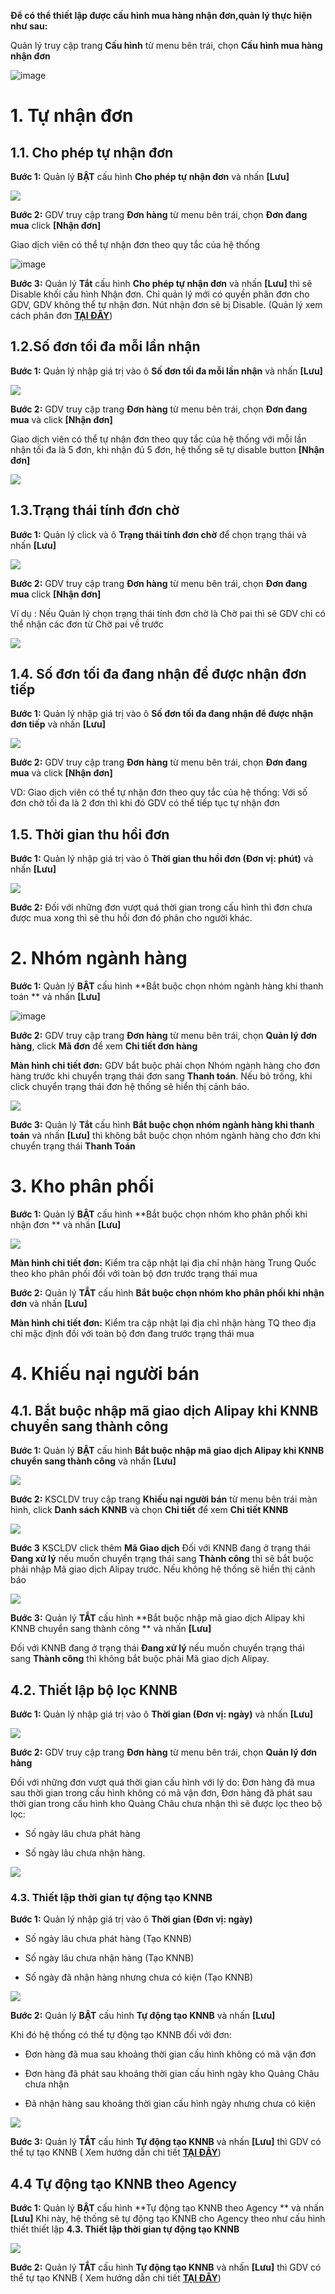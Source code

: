 **Để có thể thiết lập được cấu hình mua hàng nhận đơn,quản lý thực hiện như sau:**

Quản lý truy cập trang **Cấu hình** từ menu bên trái, chọn **Cấu hình mua hàng nhận đơn**

![image](https://user-images.githubusercontent.com/75475064/106424779-5beb8b00-6495-11eb-8e9c-f485d2dd5458.png)

# 1. Tự nhận đơn

## 1.1. Cho phép tự nhận đơn

**Bước 1:** Quản lý **BẬT** cấu hình **Cho phép tự nhận đơn** và nhấn **[Lưu]**

![](https://user-images.githubusercontent.com/75475064/106708517-96842d80-6625-11eb-9405-5c9005413cb5.png)

**Bước 2:** GDV truy cập trang **Đơn hàng** từ menu bên trái, chọn **Đơn đang mua** click **[Nhận đơn]**

Giao dịch viên có thể tự nhận đơn theo quy tắc của hệ thống

![image](https://user-images.githubusercontent.com/75475064/106730277-f3d9a800-6640-11eb-9262-5789dc1d56bd.png)

**Bước 3:** Quản lý **Tắt** cấu hình **Cho phép tự nhận đơn** và nhấn **[Lưu]** thì sẽ Disable khối cấu hình Nhận đơn. Chỉ quản lý mới có quyền phân đơn cho GDV, GDV không thể tự nhận đơn. Nút nhận đơn sẽ bị Disable.
(Quản lý xem cách phân đơn **[TẠI ĐÂY](https://hd.gobiz.vn/m5/mua-hang/phandon)**)

## 1.2.Số đơn tối đa mỗi lần nhận 

**Bước 1:** Quản lý nhập giá trị vào ô **Số đơn tối đa mỗi lần nhận** và nhấn **[Lưu]**

![](https://user-images.githubusercontent.com/75475064/106737041-cd1f6f80-6648-11eb-9223-0eafa4a65138.png)

**Bước 2:** GDV truy cập trang **Đơn hàng** từ menu bên trái, chọn **Đơn đang mua** và click **[Nhận đơn]**

Giao dịch viên có thể tự nhận đơn theo quy tắc của hệ thống với mỗi lần nhận tối đa là 5 đơn, khi nhận đủ 5 đơn, hệ thống sẽ tự disable button **[Nhận đơn]**

![](https://user-images.githubusercontent.com/75475064/106730277-f3d9a800-6640-11eb-9262-5789dc1d56bd.png)


## 1.3.Trạng thái tính đơn chờ

**Bước 1:** Quản lý click và ô **Trạng thái tính đơn chờ** để chọn trạng thái và nhấn **[Lưu]**

![](https://user-images.githubusercontent.com/75475064/106737200-f93af080-6648-11eb-8046-6495cbe28b63.png)


**Bước 2:** GDV truy cập trang **Đơn hàng** từ menu bên trái, chọn **Đơn đang mua** click **[Nhận đơn]**

Ví dụ : Nếu Quản lý chọn trạng thái tính đơn chờ là Chờ pai thì sẽ GDV chỉ có thể nhận các đơn từ Chờ pai về trước

![](https://user-images.githubusercontent.com/75475064/106730277-f3d9a800-6640-11eb-9262-5789dc1d56bd.png)

## 1.4. Số đơn tối đa đang nhận để được nhận đơn tiếp

**Bước 1:** Quản lý nhập giá trị vào ô **Số đơn tối đa đang nhận để được nhận đơn tiếp** và nhấn **[Lưu]**

![](https://user-images.githubusercontent.com/75475064/106737377-2a1b2580-6649-11eb-81de-3dbb0807d65a.png)

**Bước 2:** GDV truy cập trang **Đơn hàng** từ menu bên trái, chọn **Đơn đang mua** và click **[Nhận đơn]**

VD: Giao dịch viên có thể tự nhận đơn theo quy tắc của hệ thống: Với số đơn chờ tối đa là 2 đơn thì khi đó GDV có thể tiếp tục tự nhận đơn

## 1.5. Thời gian thu hồi đơn

**Bước 1:** Quản lý nhập giá trị vào ô **Thời gian thu hồi đơn (Đơn vị: phút)** và nhấn **[Lưu]**

![](https://user-images.githubusercontent.com/75475064/106737480-4f0f9880-6649-11eb-930f-a1256d1b2435.png)

**Bước 2:** Đối với những đơn vượt quá thời gian trong cấu hình thì đơn chưa được mua xong thì sẽ thu hồi đơn đó phân cho người khác.

# 2. Nhóm ngành hàng
**Bước 1:** Quản lý **BẬT** cấu hình **Bắt buộc chọn nhóm ngành hàng khi thanh toán ** và nhấn **[Lưu]**

![image](https://user-images.githubusercontent.com/75475064/106737559-65b5ef80-6649-11eb-877d-3df9687c63ec.png)

**Bước 2:** GDV truy cập trang **Đơn hàng** từ menu bên trái, chọn **Quản lý đơn hàng**, click **Mã đơn** để xem **Chi tiết đơn hàng**

**Màn hình chi tiết đơn:** GDV bắt buộc phải chọn Nhóm ngành hàng cho đơn hàng trước khi chuyển trạng thái đơn sang **Thanh toán**. Nếu bỏ trống, khi click chuyển trạng thái đơn hệ thống sẽ hiển thị cảnh báo.

![](https://user-images.githubusercontent.com/75475064/106738014-fe4c6f80-6649-11eb-8e2c-70117869c80a.png)

**Bước 3:** Quản lý **Tắt** cấu hình **Bắt buộc chọn nhóm ngành hàng khi thanh toán** và nhấn **[Lưu]** thì không bắt buộc chọn nhóm ngành hàng cho đơn khi chuyển trạng thái **Thanh Toán**

# 3. Kho phân phối
**Bước 1:** Quản lý **BẬT** cấu hình **Bắt buộc chọn nhóm kho phân phối khi nhận đơn ** và nhấn **[Lưu]**

![](https://user-images.githubusercontent.com/75475064/106738103-1e7c2e80-664a-11eb-8e52-3d6146fdd505.png)

**Màn hình chi tiết đơn:** Kiểm tra  cập nhật lại địa chỉ nhận hàng Trung Quốc theo kho phân phối đối với toàn bộ đơn trước trạng thái mua

**Bước 2:** Quản lý **TẮT** cấu hình **Bắt buộc chọn nhóm kho phân phối khi nhận đơn** và nhấn **[Lưu]**

**Màn hình chi tiết đơn:** Kiểm tra cập nhật lại địa chỉ nhận hàng TQ theo địa chỉ mặc định đối với toàn bộ đơn đang trước trạng thái mua

# 4. Khiếu nại người bán

## 4.1. Bắt buộc nhập mã giao dịch Alipay khi KNNB chuyển sang thành công

**Bước 1:** Quản lý **BẬT** cấu hình **Bắt buộc nhập mã giao dịch Alipay khi KNNB chuyển sang thành công** và nhấn **[Lưu]**

![](https://user-images.githubusercontent.com/75475064/106738610-ba0d9f00-664a-11eb-88a4-816294f76dbb.png)

**Bước 2:** KSCLDV truy cập trang **Khiếu nại người bán** từ menu bên trái màn hình, click **Danh sách KNNB** và chọn **Chi tiết** để xem **Chi tiết KNNB**

![](https://user-images.githubusercontent.com/75475064/106738777-f17c4b80-664a-11eb-978a-d9158b763667.png)

**Bước 3** KSCLDV click thêm **Mã Giao dịch** 
Đối với KNNB đang ở trạng thái **Đang xử lý** nếu muốn chuyển trạng thái sang **Thành công** thì sẽ bắt buộc phải nhập Mã giao dịch Alipay trước.
Nếu không hệ thống sẽ hiển thị cảnh báo

![](https://user-images.githubusercontent.com/75475064/106739088-5172f200-664b-11eb-9cc1-2a167130f4f9.png)

**Bước 3:** Quản lý **TẮT** cấu hình **Bắt buộc nhập mã giao dịch Alipay khi KNNB chuyển sang thành công ** và nhấn **[Lưu]**

Đối với KNNB đang ở trạng thái **Đang xử lý** nếu muốn chuyển trạng thái sang **Thành công** thì không bắt buộc phải Mã giao dịch Alipay.

## 4.2. Thiết lập bộ lọc KNNB

**Bước 1:** Quản lý nhập giá trị vào ô **Thời gian (Đơn vị: ngày)** và nhấn **[Lưu]**
 
![](https://user-images.githubusercontent.com/75475064/106739183-6a7ba300-664b-11eb-9642-e8ee8bf30e36.png)

**Bước 2:** GDV truy cập trang **Đơn hàng** từ menu bên trái, chọn **Quản lý đơn hàng**

Đối với những đơn vượt quá thời gian cấu hình với lý do: Đơn hàng đã mua sau thời gian trong cấu hình không có mã vận đơn, Đơn hàng đã phát sau thời gian trong cấu hình kho Quảng Châu chưa nhận thì sẽ được lọc theo bộ lọc: 

  - Số ngày lâu chưa phát hàng
  
  - Số ngày lâu chưa nhận hàng.
  
![](https://user-images.githubusercontent.com/75475064/106739319-926b0680-664b-11eb-86de-83355da5ae2a.png)

### 4.3. Thiết lập thời gian tự động tạo KNNB

**Bước 1:** Quản lý nhập giá trị vào ô **Thời gian (Đơn vị: ngày)** 

  - Số ngày lâu chưa phát hàng (Tạo KNNB)
  
  - Số ngày lâu chưa nhận hàng (Tạo KNNB)
  
  - Số ngày đã nhận hàng nhưng chưa có kiện (Tạo KNNB)
 
![](https://user-images.githubusercontent.com/75475064/106739386-aa428a80-664b-11eb-932c-433cd7a7a582.png)

**Bước 2:** Quản lý **BẬT** cấu hình **Tự động tạo KNNB** và nhấn **[Lưu]**

Khi đó hệ thống có thể tự động tạo KNNB đối với đơn:

  - Đơn hàng đã mua sau khoảng thời gian cấu hình không có mã vận đơn 
  
  - Đơn hàng đã phát sau khoảng thời gian cấu hình ngày kho Quảng Châu chưa nhận 
  
  - Đã nhận hàng sau khoảng thời gian cấu hình ngày nhưng chưa có kiện 

![](https://user-images.githubusercontent.com/75475064/106739510-d2ca8480-664b-11eb-808e-f608bfe03841.png)

**Bước 3:** Quản lý **TẮT** cấu hình **Tự động tạo KNNB** và nhấn **[Lưu]** thì GDV có thể tự tạo KNNB 
( Xem hướng dẫn chi tiết **[TẠI ĐÂY](https://hd.gobiz.vn/m5/quan-ly-don-sau-mua/khieunainguoiban)**)

## 4.4 Tự động tạo KNNB theo Agency

**Bước 1:** Quản lý **BẬT** cấu hình **Tự động tạo KNNB theo Agency ** và nhấn **[Lưu]**
  Khi này, hệ thống sẽ tự động tạo KNNB cho Agency theo như cấu hình thiết thiết lập **4.3. Thiết lập thời gian tự động tạo KNNB** 

![](https://user-images.githubusercontent.com/75475064/106739633-f392da00-664b-11eb-9181-b881b144c8a7.png)

**Bước 2:** Quản lý **TẮT** cấu hình **Tự động tạo KNNB** và nhấn **[Lưu]** thì GDV có thể tự tạo KNNB 
( Xem hướng dẫn chi tiết **[TẠI ĐÂY](https://hd.gobiz.vn/m5/quan-ly-don-sau-mua/khieunainguoiban)**)
